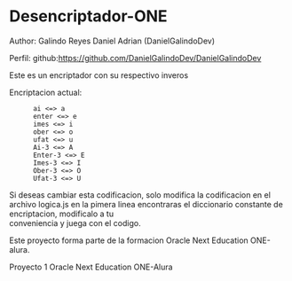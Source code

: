 # Desencriptador-ONE

Author: Galindo Reyes Daniel Adrian (DanielGalindoDev)

Perfil: github:https://github.com/DanielGalindoDev/DanielGalindoDev

Este es un encriptador con su respectivo inveros
  
  Encriptacion actual:
  
          ai <=> a
          enter <=> e    
          imes <=> i    
          ober <=> o    
          ufat <=> u    
          Ai-3 <=> A    
          Enter-3 <=> E    
          Imes-3 <=> I    
          Ober-3 <=> O    
          Ufat-3 <=> U    
    
  Si deseas cambiar esta codificacion, solo modifica la codificacion en el archivo logica.js
  en la pimera linea encontraras el diccionario constante de encriptacion, modificalo a tu  
  conveniencia y juega con el codigo.
  
  
  Este proyecto forma parte de la formacion Oracle Next Education ONE-alura.

Proyecto 1 Oracle Next Education ONE-Alura
